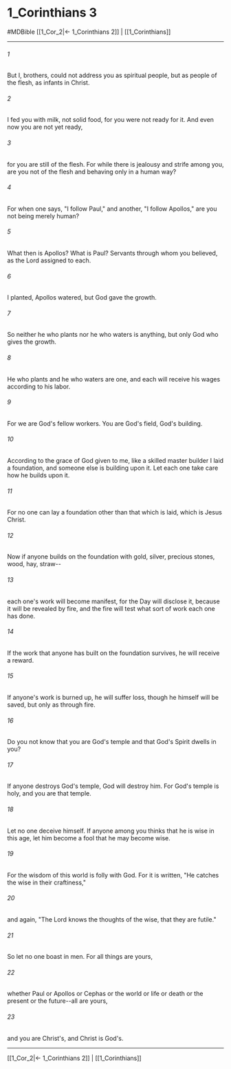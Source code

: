 # 1_Corinthians 3
#MDBible
[[1_Cor_2|← 1_Corinthians 2]] | [[1_Corinthians]]

***

###### 1 

But I, brothers, could not address you as spiritual people, but as people of the flesh, as infants in Christ. 

###### 2 

I fed you with milk, not solid food, for you were not ready for it. And even now you are not yet ready, 

###### 3 

for you are still of the flesh. For while there is jealousy and strife among you, are you not of the flesh and behaving only in a human way? 

###### 4 

For when one says, "I follow Paul," and another, "I follow Apollos," are you not being merely human? 

###### 5 

What then is Apollos? What is Paul? Servants through whom you believed, as the Lord assigned to each. 

###### 6 

I planted, Apollos watered, but God gave the growth. 

###### 7 

So neither he who plants nor he who waters is anything, but only God who gives the growth. 

###### 8 

He who plants and he who waters are one, and each will receive his wages according to his labor. 

###### 9 

For we are God's fellow workers. You are God's field, God's building. 

###### 10 

According to the grace of God given to me, like a skilled master builder I laid a foundation, and someone else is building upon it. Let each one take care how he builds upon it. 

###### 11 

For no one can lay a foundation other than that which is laid, which is Jesus Christ. 

###### 12 

Now if anyone builds on the foundation with gold, silver, precious stones, wood, hay, straw-- 

###### 13 

each one's work will become manifest, for the Day will disclose it, because it will be revealed by fire, and the fire will test what sort of work each one has done. 

###### 14 

If the work that anyone has built on the foundation survives, he will receive a reward. 

###### 15 

If anyone's work is burned up, he will suffer loss, though he himself will be saved, but only as through fire. 

###### 16 

Do you not know that you are God's temple and that God's Spirit dwells in you? 

###### 17 

If anyone destroys God's temple, God will destroy him. For God's temple is holy, and you are that temple. 

###### 18 

Let no one deceive himself. If anyone among you thinks that he is wise in this age, let him become a fool that he may become wise. 

###### 19 

For the wisdom of this world is folly with God. For it is written, "He catches the wise in their craftiness," 

###### 20 

and again, "The Lord knows the thoughts of the wise, that they are futile." 

###### 21 

So let no one boast in men. For all things are yours, 

###### 22 

whether Paul or Apollos or Cephas or the world or life or death or the present or the future--all are yours, 

###### 23 

and you are Christ's, and Christ is God's. 

***

[[1_Cor_2|← 1_Corinthians 2]] | [[1_Corinthians]]
